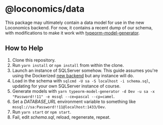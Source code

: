 # @loconomics/data

This package may ultimately contain a data model for use in the new Loconomics backend. For now, it contains a recent dump of our schema, with modifications to make it work with [typeorm-model-generator](https://github.com/Kononnable/typeorm-model-generator).

## How to Help

1. Clone this repository.
2. Run `yarn install` or `npm install` from within the clone.
3. Launch an instance of SQLServer somehow. This guide assumes you're using the Dockerized [new backend](https://github.com/loconomics/loconomics-backend) but any instance will do.
4. Load in the schema with `sqlcmd -U sa -S localhost -i schema.sql`, updating for your own SQLServer instance of course.
5. Generate models with `yarn typeorm-model-generator -d Dev -u sa -x "Password!!11" -e mssql --ce=pascal --cp=camel`.
6. Set a _DATABASE_URL_ environment variable to something like `mssql://sa:Password!!11@localhost:1433/Dev`.
7. Run `yarn start` or `npm start`.
8. Fail, edit _schema.sql_, reload, regenerate, repeat.
